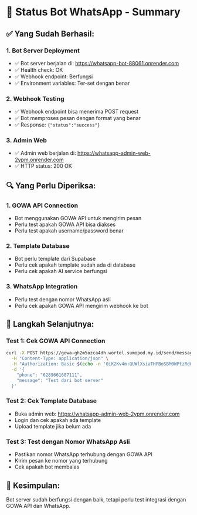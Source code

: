 # 🤖 Status Bot WhatsApp - Summary

## ✅ **Yang Sudah Berhasil:**

### **1. Bot Server Deployment**
- ✅ Bot server berjalan di: https://whatsapp-bot-88061.onrender.com
- ✅ Health check: OK
- ✅ Webhook endpoint: Berfungsi
- ✅ Environment variables: Ter-set dengan benar

### **2. Webhook Testing**
- ✅ Webhook endpoint bisa menerima POST request
- ✅ Bot memproses pesan dengan format yang benar
- ✅ Response: `{"status":"success"}`

### **3. Admin Web**
- ✅ Admin web berjalan di: https://whatsapp-admin-web-2ypm.onrender.com
- ✅ HTTP status: 200 OK

## 🔍 **Yang Perlu Diperiksa:**

### **1. GOWA API Connection**
- Bot menggunakan GOWA API untuk mengirim pesan
- Perlu test apakah GOWA API bisa diakses
- Perlu test apakah username/password benar

### **2. Template Database**
- Bot perlu template dari Supabase
- Perlu cek apakah template sudah ada di database
- Perlu cek apakah AI service berfungsi

### **3. WhatsApp Integration**
- Perlu test dengan nomor WhatsApp asli
- Perlu cek apakah GOWA API mengirim webhook ke bot

## 🔧 **Langkah Selanjutnya:**

### **Test 1: Cek GOWA API Connection**
```bash
curl -X POST https://gowa-gh2m5ozca4dh.wortel.sumopod.my.id/send/message \
  -H "Content-Type: application/json" \
  -H "Authorization: Basic $(echo -n '0iK2Kv4m:QUWlXsiaTHFBoSBM0WPtzRdQ' | base64)" \
  -d '{
    "phone": "6289661687111",
    "message": "Test dari bot server"
  }'
```

### **Test 2: Cek Template Database**
- Buka admin web: https://whatsapp-admin-web-2ypm.onrender.com
- Login dan cek apakah ada template
- Upload template jika belum ada

### **Test 3: Test dengan Nomor WhatsApp Asli**
- Pastikan nomor WhatsApp terhubung dengan GOWA API
- Kirim pesan ke nomor yang terhubung
- Cek apakah bot membalas

## 🎯 **Kesimpulan:**
Bot server sudah berfungsi dengan baik, tetapi perlu test integrasi dengan GOWA API dan WhatsApp.
